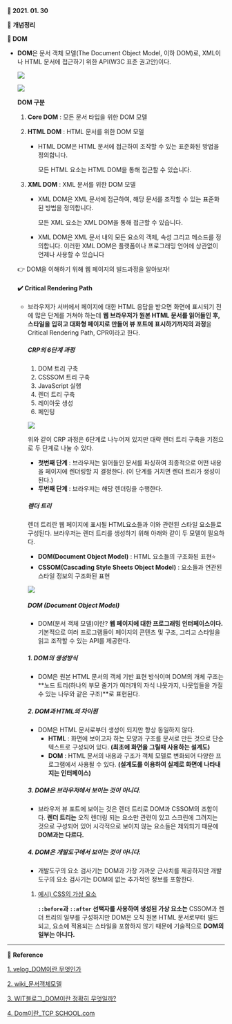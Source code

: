**:date: 2021. 01. 30**

:bookmark_tabs: **개념정리** 

**:bookmark: DOM**



* **DOM**은 문서 객체 모델(The Document Object Model, 이하 DOM)로, XML이나 HTML 문서에 접근하기 위한 API(W3C 표준 권고안)이다.

   

  ![](https://upload.wikimedia.org/wikipedia/commons/5/5a/DOM-model.svg)

  

  ![](http://www.tcpschool.com/lectures/img_xml_nodetree.png)

  

  **DOM 구분**

  1. **Core DOM** : 모든 문서 타입을 위한 DOM 모델

  2. **HTML DOM** : HTML 문서를 위한 DOM 모델

     * HTML DOM은 HTML 문서에 접근하여 조작할 수 있는 표준화된 방법을 정의합니다.

       모든 HTML 요소는 HTML DOM을 통해 접근할 수 있습니다.

  3. **XML DOM** : XML 문서를 위한 DOM 모델

     * XML DOM은 XML 문서에 접근하여, 해당 문서를 조작할 수 있는 표준화된 방법을 정의합니다.

       모든 XML 요소는 XML DOM을 통해 접근할 수 있습니다.

     * XML DOM은 XML 문서 내의 모든 요소의 객체, 속성 그리고 메소드를 정의합니다. 이러한 XML DOM은 플랫폼이나 프로그래밍 언어에 상관없이 언제나 사용할 수 있습니다

  

  

  :point_right: DOM을 이해하기 위해 웹 페이지의 빌드과정을 알아보자!

  ####  :heavy_check_mark: ​Critical Rendering Path

  * 브라우저가 서버에서 페이지에 대한 HTML 응답을 받으면 화면에 표시되기 전에 많은 단계를 거쳐야 하는데 **웹 브라우저가 원본 HTML 문서를 읽어들인 후, 스타일을 입히고 대화형 페이지로 만들어 뷰 포트에 표시하기까지의 과정**을 Critical Rendering Path, CPR이라고 한다.

    ##### CRP의 6단계 과정

    1. DOM 트리 구축
    2. CSSSOM 트리 구축
    3. JavaScript 실행
    4. 렌더 트리 구축
    5. 레이아웃 생성
    6. 페인팅

    ![](https://media.vlpt.us/post-images/surim014/212f1a60-2cd6-11ea-8bff-7fa1b7360f0c/image.png)

    위와 같이 CRP 과정은 6단계로 나누어져 있지만 대략 렌더 트리 구축을 기점으로 두 단계로 나눌 수 있다.

    - **첫번째 단계** : 브라우저는 읽어들인 문서를 파싱하여 최종적으로 어떤 내용을 페이지에 렌더링할 지 결정한다. (이 단계를 거치면 렌더 트리가 생성이 된다.)
    - **두번째 단계** : 브라우저는 해당 렌더링을 수행한다.

    

    ##### 렌더 트리

    렌더 트리란 웹 페이지에 표시될 HTML요소들과 이와 관련된 스타일 요소들로 구성된다. 브라우저는 렌더 트리를 생성하기 위해 아래와 같이 두 모델이 필요하다.

    - **DOM(Document Object Model)** : HTML 요소들의 구조화된 표현:star:
    - **CSSOM(Cascading Style Sheets Object Model)** : 요소들과 연관된 스타일 정보의 구조화된 표현

    ![](https://media.vlpt.us/post-images/surim014/78564f80-2cd5-11ea-b5ba-13b53e7b23f0/image.png)

    ##### DOM (Document Object Model)

    * DOM(문서 객체 모델)이란? **웹 페이지에 대한 프로그래밍 인터페이스이다.** 기본적으로 여러 프로그램들이 페이지의 콘텐츠 및 구조, 그리고 스타일을 읽고 조작할 수 있는 API를 제공한다.

    ##### 1. DOM의 생성방식

    * DOM은 원본 HTML 문서의 객체 기반 표현 방식이며 DOM의 개체 구조는 **노드 트리(하나의 부모 줄기가 여러개의 자식 나뭇가지, 나뭇잎들을 가질 수 있는 나무와 같은 구조)**로 표현된다.

    ##### 2. DOM과 HTML의 차이점

    * DOM은 HTML 문서로부터 생성이 되지만 항상 동일하지 않다.
      * **HTML** : 화면에 보이고자 하는 모양과 구조를 문서로 만든 것으로 단순 텍스트로 구성되어 있다. **(최초에 화면을 그릴때 사용하는 설계도)**
      * **DOM** : HTML 문서의 내용과 구조가 객체 모델로 변화되어 다양한 프로그램에서 사용될 수 있다. **(설계도를 이용하여 실제로 화면에 나타내지는 인터페이스)**

    ##### 3. DOM은 브라우저에서 보이는 것이 아니다.

    * 브라우저 뷰 포트에 보이는 것은 렌더 트리로 DOM과 CSSOM의 조합이다. **렌더 트리는** 오직 렌더링 되는 요소만 관련이 있고 스크린에 그려지는 것으로 구성되어 있어 시각적으로 보이지 않는 요소들은 제외되기 때문에 **DOM과는 다르다.**

    ##### 4. DOM은 개발도구에서 보이는 것이 아니다.

    * 개발도구의 요소 검사기는 DOM과 가장 가까운 근사치를 제공하지만 개발도구의 요소 검사기는 DOM에 없는 추가적인 정보를 포함한다.

    1. <u>예시) CSS의 가상 요소</u>

       **`::before`과 `::after` 선택자를 사용하여 생성된 가상 요소는** CSSOM과 렌더 트리의 일부를 구성하지만 DOM은 오직 원본 HTML 문서로부터 빌드 되고, 요소에 적용되는 스타일을 포함하지 않기 때문에 기술적으로 **DOM의 일부는 아니다.**

---



:tulip: **Reference**

[1. velog_DOM이란 무엇인가](https://velog.io/@surim014/DOM%EC%9D%B4%EB%9E%80-%EB%AC%B4%EC%97%87%EC%9D%B8%EA%B0%80)

[2. wiki_문서객체모델](https://ko.wikipedia.org/wiki/%EB%AC%B8%EC%84%9C_%EA%B0%9D%EC%B2%B4_%EB%AA%A8%EB%8D%B8)

[3. WIT블로그_DOM이란 정확히 무엇일까?](https://wit.nts-corp.com/2019/02/14/5522)

[4. Dom이란_TCP SCHOOL.com](http://www.tcpschool.com/xml/xml_dom_concept)